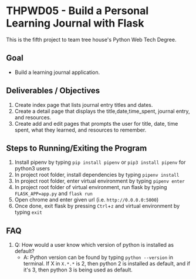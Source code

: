 # THPWD05 - Build a Personal Learning Journal with Flask

This is the fifth project to team tree house's Python Web Tech Degree.

## Goal
- Build a learning journal application.

## Deliverables / Objectives
1. Create index page that lists journal entry titles and dates.
2. Create a detail page that displays the title,date,time_spent, journal entry, and resources.
2. Create add and edit pages that prompts the user for title, date, time spent, what they learned, and resources to remember.

## Steps to Running/Exiting the Program
1. Install pipenv by typing `pip install pipenv` or `pip3 install pipenv` for python3 users
2. In project root folder, install dependencies by typing `pipenv install`
3. In project root folder, enter virtual environment by typing `pipenv enter`
4. In project root folder of virtual environment, run flask by typing `FLASK_APP=app.py` and `flask run`
5. Open chrome and enter given url (i.e. `http://0.0.0.0:5000`)
5. Once done, exit flask by pressing `Ctrl`+`z` and virtual environment by typing `exit`

## FAQ
1. Q: How would a user know which version of python is installed as default?
    - A: Python version can be found by typing `python --version` in terminal. If X in `X.*.*` is 2, then python 2 is installed as default, and if it's 3, then python 3 is being used as default.